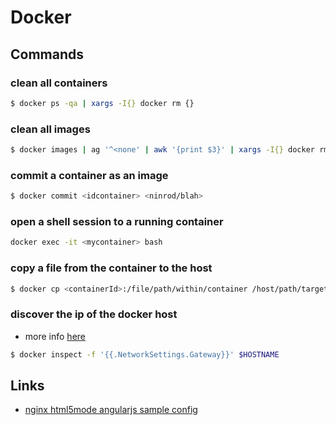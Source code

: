 # Docker

## Commands

### clean all containers 

 ```sh
$ docker ps -qa | xargs -I{} docker rm {}
```

### clean all images

```sh
$ docker images | ag '^<none' | awk '{print $3}' | xargs -I{} docker rmi {}
```

### commit a container as an image

```sh
$ docker commit <idcontainer> <ninrod/blah>
```

### open a shell session to a running container

```sh
docker exec -it <mycontainer> bash
```

### copy a file from the container to the host

```sh
$ docker cp <containerId>:/file/path/within/container /host/path/target
```

### discover the ip of the docker host 

* more info [here](https://github.com/docker/docker/issues/23177#issuecomment-228096508)

```sh
$ docker inspect -f '{{.NetworkSettings.Gateway}}' $HOSTNAME
```

## Links

* [nginx html5mode angularjs sample config](https://gist.github.com/cjus/b46a243ba610661a7efb)
